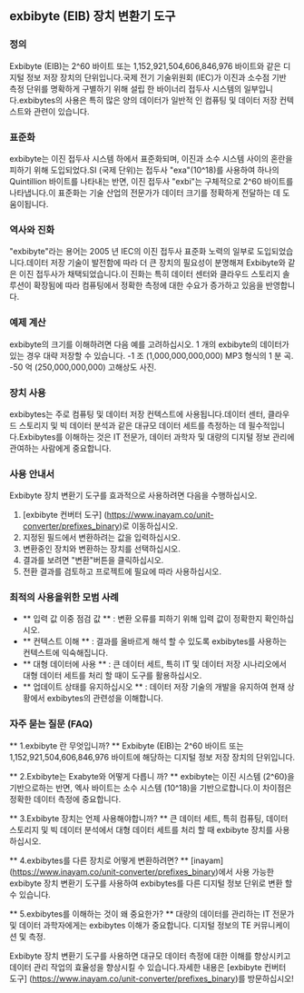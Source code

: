 ## exbibyte (EIB) 장치 변환기 도구

### 정의
Exbibyte (EIB)는 2^60 바이트 또는 1,152,921,504,606,846,976 바이트와 같은 디지털 정보 저장 장치의 단위입니다.국제 전기 기술위원회 (IEC)가 이진과 소수점 기반 측정 단위를 명확하게 구별하기 위해 설립 한 바이너리 접두사 시스템의 일부입니다.exbibytes의 사용은 특히 많은 양의 데이터가 일반적 인 컴퓨팅 및 데이터 저장 컨텍스트와 관련이 있습니다.

### 표준화
exbibyte는 이진 접두사 시스템 하에서 표준화되며, 이진과 소수 시스템 사이의 혼란을 피하기 위해 도입되었다.SI (국제 단위)는 접두사 "exa"(10^18)를 사용하여 하나의 Quintillion 바이트를 나타내는 반면, 이진 접두사 "exbi"는 구체적으로 2^60 바이트를 나타냅니다.이 표준화는 기술 산업의 전문가가 데이터 크기를 정확하게 전달하는 데 도움이됩니다.

### 역사와 진화
"exbibyte"라는 용어는 2005 년 IEC의 이진 접두사 표준화 노력의 일부로 도입되었습니다.데이터 저장 기술이 발전함에 따라 더 큰 장치의 필요성이 분명해져 Exbibyte와 같은 이진 접두사가 채택되었습니다.이 진화는 특히 데이터 센터와 클라우드 스토리지 솔루션이 확장됨에 따라 컴퓨팅에서 정확한 측정에 대한 수요가 증가하고 있음을 반영합니다.

### 예제 계산
exbibyte의 크기를 이해하려면 다음 예를 고려하십시오.
1 개의 exbibyte의 데이터가있는 경우 대략 저장할 수 있습니다.
-1 조 (1,000,000,000,000) MP3 형식의 1 분 곡.
-50 억 (250,000,000,000) 고해상도 사진.

### 장치 사용
exbibytes는 주로 컴퓨팅 및 데이터 저장 컨텍스트에 사용됩니다.데이터 센터, 클라우드 스토리지 및 빅 데이터 분석과 같은 대규모 데이터 세트를 측정하는 데 필수적입니다.Exbibytes를 이해하는 것은 IT 전문가, 데이터 과학자 및 대량의 디지털 정보 관리에 관여하는 사람에게 중요합니다.

### 사용 안내서
Exbibyte 장치 변환기 도구를 효과적으로 사용하려면 다음을 수행하십시오.
1. [exbibyte 컨버터 도구] (https://www.inayam.co/unit-converter/prefixes_binary)로 이동하십시오.
2. 지정된 필드에서 변환하려는 값을 입력하십시오.
3. 변환중인 장치와 변환하는 장치를 선택하십시오.
4. 결과를 보려면 "변환"버튼을 클릭하십시오.
5. 전환 결과를 검토하고 프로젝트에 필요에 따라 사용하십시오.

### 최적의 사용을위한 모범 사례
- ** 입력 값 이중 점검 값 ** : 변환 오류를 피하기 위해 입력 값이 정확한지 확인하십시오.
- ** 컨텍스트 이해 ** : 결과를 올바르게 해석 할 수 있도록 exbibytes를 사용하는 컨텍스트에 익숙해집니다.
- ** 대형 데이터에 사용 ** : 큰 데이터 세트, 특히 IT 및 데이터 저장 시나리오에서 대형 데이터 세트를 처리 할 때이 도구를 활용하십시오.
- ** 업데이트 상태를 유지하십시오 ** : 데이터 저장 기술의 개발을 유지하여 현재 상황에서 exbibytes의 관련성을 이해합니다.

### 자주 묻는 질문 (FAQ)

** 1.exbibyte 란 무엇입니까? **
Exbibyte (EIB)는 2^60 바이트 또는 1,152,921,504,606,846,976 바이트에 해당하는 디지털 정보 저장 장치의 단위입니다.

** 2.Exbibyte는 Exabyte와 어떻게 다릅니 까? **
exbibyte는 이진 시스템 (2^60)을 기반으로하는 반면, 엑사 바이트는 소수 시스템 (10^18)을 기반으로합니다.이 차이점은 정확한 데이터 측정에 중요합니다.

** 3.Exbibyte 장치는 언제 사용해야합니까? **
큰 데이터 세트, 특히 컴퓨팅, 데이터 스토리지 및 빅 데이터 분석에서 대형 데이터 세트를 처리 할 때 exbibyte 장치를 사용하십시오.

** 4.exbibytes를 다른 장치로 어떻게 변환하려면? **
[inayam] (https://www.inayam.co/unit-converter/prefixes_binary)에서 사용 가능한 exbibyte 장치 변환기 도구를 사용하여 exbibytes를 다른 디지털 정보 단위로 변환 할 수 있습니다.

** 5.exbibytes를 이해하는 것이 왜 중요한가? **
대량의 데이터를 관리하는 IT 전문가 및 데이터 과학자에게는 exbibytes 이해가 중요합니다. 디지털 정보의 TE 커뮤니케이션 및 측정.

Exbibyte 장치 변환기 도구를 사용하면 대규모 데이터 측정에 대한 이해를 향상시키고 데이터 관리 작업의 효율성을 향상시킬 수 있습니다.자세한 내용은 [exbibyte 컨버터 도구] (https://www.inayam.co/unit-converter/prefixes_binary)를 방문하십시오!